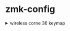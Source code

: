 # zmk-config

<details>
  <summary>wireless corne 36 keymap</summary>
  <img src="keymap_drawer/corne.svg" >

  _(keymap image generated by [caksoylar/keymap-drawer](https://github.com/caksoylar/keymap-drawer))_
</details>
